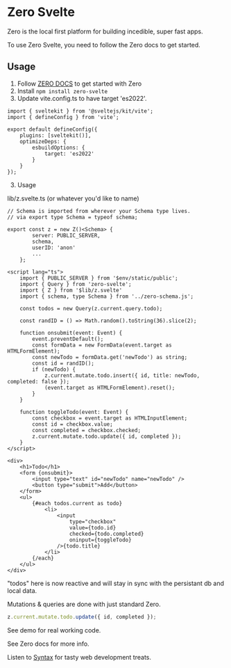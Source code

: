 # Zero Svelte

Zero is the local first platform for building incedible, super fast apps.

To use Zero Svelte, you need to follow the Zero docs to get started.

## Usage

1. Follow [ZERO DOCS](https://zero.rocicorp.dev/docs/introduction) to get started with Zero
1. Install `npm install zero-svelte`
1. Update vite.config.ts to have target 'es2022'.

```
import { sveltekit } from '@sveltejs/kit/vite';
import { defineConfig } from 'vite';

export default defineConfig({
	plugins: [sveltekit()],
	optimizeDeps: {
		esbuildOptions: {
			target: 'es2022'
		}
	}
});
```

3. Usage

lib/z.svelte.ts (or whatever you'd like to name)

```
// Schema is imported from wherever your Schema type lives.
// via export type Schema = typeof schema;

export const z = new Z()<Schema> {
		server: PUBLIC_SERVER,
		schema,
		userID: 'anon'
		...
	};
```

```
<script lang="ts">
    import { PUBLIC_SERVER } from '$env/static/public';
    import { Query } from 'zero-svelte';
    import { Z } from '$lib/z.svelte'
    import { schema, type Schema } from '../zero-schema.js';

    const todos = new Query(z.current.query.todo);

    const randID = () => Math.random().toString(36).slice(2);

    function onsubmit(event: Event) {
        event.preventDefault();
        const formData = new FormData(event.target as HTMLFormElement);
        const newTodo = formData.get('newTodo') as string;
        const id = randID();
        if (newTodo) {
            z.current.mutate.todo.insert({ id, title: newTodo, completed: false });
            (event.target as HTMLFormElement).reset();
        }
    }

    function toggleTodo(event: Event) {
        const checkbox = event.target as HTMLInputElement;
        const id = checkbox.value;
        const completed = checkbox.checked;
        z.current.mutate.todo.update({ id, completed });
    }
</script>

<div>
    <h1>Todo</h1>
    <form {onsubmit}>
        <input type="text" id="newTodo" name="newTodo" />
        <button type="submit">Add</button>
    </form>
    <ul>
        {#each todos.current as todo}
            <li>
                <input
                    type="checkbox"
                    value={todo.id}
                    checked={todo.completed}
                    oninput={toggleTodo}
                />{todo.title}
            </li>
        {/each}
    </ul>
</div>
```

"todos" here is now reactive and will stay in sync with the persistant db and local data.

Mutations & queries are done with just standard Zero.

```javascript
z.current.mutate.todo.update({ id, completed });
```

See demo for real working code.

See Zero docs for more info.

Listen to [Syntax](Syntax.fm) for tasty web development treats.
